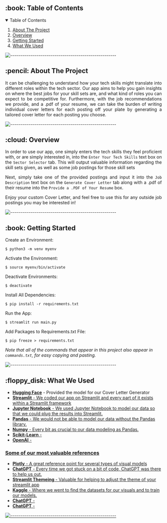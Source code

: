 <!-- TABLE OF CONTENTS -->
<h2 id="table-of-contents"> :book: Table of Contents</h2>

<details open="open">
  <summary>Table of Contents</summary>
  <ol>
    <li><a href="#about-the-project"> About The Project</a></li>
    <li><a href="#overview"> Overview</a></li>
    <li><a href="#getting-started"> Getting Started</a></li>
    <li><a href="#setup"> What We Used</a></li>
  </ol>
</details>

![-----------------------------------------------------](https://raw.githubusercontent.com/andreasbm/readme/master/assets/lines/rainbow.png)

<!-- ABOUT THE PROJECT -->
<h2 id="about-the-project"> :pencil: About The Project</h2>

<p align="justify"> 
  It can be challenging to understand how your tech skills might translate into different roles within the tech sector. Our app aims to help you gain insights on where the best jobs for your skill sets are, and what kind of roles you can expect to be competitive for. Furthermore, with the job recommendations we provide, and a .pdf of your resume, we can take the burden of writing individual cover letters for each posting off your plate by generating a tailored cover letter for each posting you choose.
</p>

![-----------------------------------------------------](https://raw.githubusercontent.com/andreasbm/readme/master/assets/lines/rainbow.png)

<!-- OVERVIEW -->
<h2 id="overview"> :cloud: Overview</h2>

<p align="justify"> 
  In order to use our app, one simply enters the tech skills they feel proficient with, or are simply interested in, into the <code>Enter Your Tech Skills</code> text box on the <code>Sector Selector</code> tab. This will output valuable information regarding the skill sets given, as well as some job postings for those skill sets
</p>

<p align="justify"> 
  Next, simply take one of the provided postings and input it into the <code>Job Description</code> text box on the <code>Generate Cover Letter</code> tab along with a .pdf of their resume into the <code>Provide a .PDF of Your Resume</code> box.
</p>

<p align="justify"> 
  Enjoy your custom Cover Letter, and feel free to use this for any outside job postings you may be interested in!
</p>

![-----------------------------------------------------](https://raw.githubusercontent.com/andreasbm/readme/master/assets/lines/rainbow.png)

<!-- GETTING STARTED -->
<h2 id="getting-started"> :book: Getting Started</h2>

<p>Create an Environment:</p>
<pre><code>$ python3 -m venv myenv</code></pre>

<p>Activate the Environment:</p>
<pre><code>$ source myenv/bin/activate</code></pre>

<p>Deactivate Environments:</p>
<pre><code>$ deactivate</code></pre>

<p>Install All Dependencies:</p>
<pre><code>$ pip install -r requirements.txt</code></pre>

<p>Run the App:</p>
<pre><code>$ streamlit run main.py</code></pre>

<p>Add Packages to Requirements.txt File:</p>
<pre><code>$ pip freeze > requirements.txt</code></pre>

<i>Note that all of the commands that appear in this project also appear in <code>commands.txt</code>, for easy copying and pasting.</i>

![-----------------------------------------------------](https://raw.githubusercontent.com/andreasbm/readme/master/assets/lines/rainbow.png)

<!-- SETUP -->
<h2 id="setup"> :floppy_disk: What We Used</h2>

<ul>
  <li><b><a href="https://huggingface.co/">Hugging Face</a></b> - Provided the model for our Cover Letter Generator</li>
  <li><b><a href="https://streamlit.io//">Streamlit</b> - We coded our app on Streamlit and every part of it exists within a Streamlit framework</li>
  <li><b><a href="https://jupyter.org/">Jupyter Notebook</b> - We used Jupyter Notebook to model our data so that we could plug the results into Streamlit.</li>
  <li><b><a href="https://pandas.pydata.org/">Pandas</b> - We would not be able to model our data without the Pandas library.</li>
  <li><b><a href="https://numpy.org/">Numpy</b> - Every bit as crucial to our data modeling as Pandas.</li>
  <li><b><a href="https://scikit-learn.org/stable/">Scikit-Learn</b> - </li>
  <li><b><a href="https://openai.com/">OpenAI</b> - </li>
</ul>

<h3>Some of our most valuable references</h3>
<ul>
  <li><b><a href="https://plotly.com/python/plotly-express/">Plotly</b> - A great reference point for several types of visual models</li>
  <li><b><a href="https://chat.openai.com/">ChatGPT</b> - Every time we got stuck on a bit of code, ChatGPT was there to help us out.</li>
  <li><b><a href="https://docs.streamlit.io/library/advanced-features/theming">Streamlit Themeing</b> - Valuable for helping to adjust the theme of your streamlit app</li>
  <li><b><a href="https://www.kaggle.com/">Kaggle</b> - Where we went to find the datasets for our visuals and to train our models.</li>
  <li><b><a href="https://chat.openai.com/">ChatGPT</b> - </li>
  <li><b><a href="https://chat.openai.com/">ChatGPT</b> - </li>
</ul>

![-----------------------------------------------------](https://raw.githubusercontent.com/andreasbm/readme/master/assets/lines/rainbow.png)